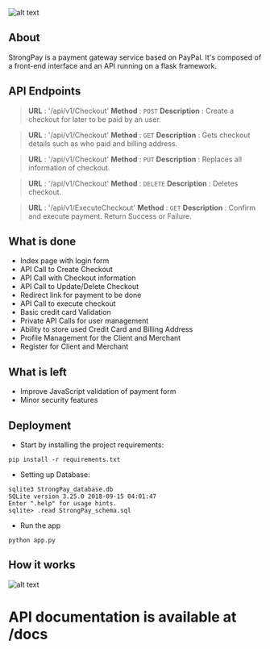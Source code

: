 ![alt text](http://code.ua.pt/projects/es1819-stroam/repository/revisions/master/raw/payment/static/images/logo.png)

## About
StrongPay is a payment gateway service based on PayPal. It's composed of a front-end interface and an API running on a flask framework.  


## API Endpoints

> **URL** : '/api/v1/Checkout'
**Method** : `POST`
**Description** : Create a checkout for later to be paid by an user.

> **URL** : '/api/v1/Checkout'
**Method** : `GET`
**Description** : Gets checkout details such as who paid and billing address.

> **URL** : '/api/v1/Checkout'
**Method** : `PUT`
**Description** : Replaces all information of checkout.

> **URL** : '/api/v1/Checkout'
**Method** : `DELETE`
**Description** : Deletes checkout.

> **URL** : '/api/v1/ExecuteCheckout'
**Method** : `GET`
**Description** : Confirm and execute payment. Return Success or Failure.

## What is done

- Index page with login form
- API Call to Create Checkout
- API Call with Checkout information
- API Call to Update/Delete Checkout
- Redirect link for payment to be done
- API Call to execute checkout
- Basic credit card Validation
- Private API Calls for user management
- Ability to store used Credit Card and Billing Address
- Profile Management for the Client and Merchant
- Register for Client and Merchant

## What is left

- Improve JavaScript validation of payment form
- Minor security features

## Deployment

* Start by installing the project requirements:
```
pip install -r requirements.txt
```

* Setting up Database:
```
sqlite3 StrongPay_database.db
SQLite version 3.25.0 2018-09-15 04:01:47
Enter ".help" for usage hints.
sqlite> .read StrongPay_schema.sql
```

* Run the app
```
python app.py
```

## How it works

![alt text](http://code.ua.pt/projects/es1819-stroam/repository/revisions/878587cfe77a45370a047b9111ce3ae4530b696b/raw/payment/payment/static/images/strongpay_payment.png)

# **API documentation is available at /docs**
